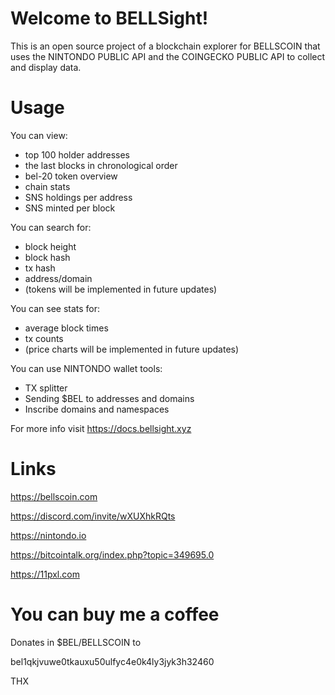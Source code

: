 # Welcome to BELLSight!

This is an open source project of a blockchain explorer for BELLSCOIN that uses the NINTONDO PUBLIC API and the COINGECKO PUBLIC API to collect and display data. 

# Usage
You can view:
- top 100 holder addresses
- the last blocks in chronological order
- bel-20 token overview
- chain stats
- SNS holdings per address
- SNS minted per block

You can search for:
- block height
- block hash
- tx hash
- address/domain
- (tokens will be implemented in future updates)

You can see stats for:
- average block times
- tx counts
- (price charts will be implemented in future updates)

You can use NINTONDO wallet tools:
- TX splitter
- Sending $BEL to addresses and domains
- Inscribe domains and namespaces

For more info visit
https://docs.bellsight.xyz
 
# Links

https://bellscoin.com

https://discord.com/invite/wXUXhkRQts

https://nintondo.io

https://bitcointalk.org/index.php?topic=349695.0

https://11pxl.com

# You can buy me a coffee
Donates in $BEL/BELLSCOIN to 

bel1qkjvuwe0tkauxu50ulfyc4e0k4ly3jyk3h32460

THX